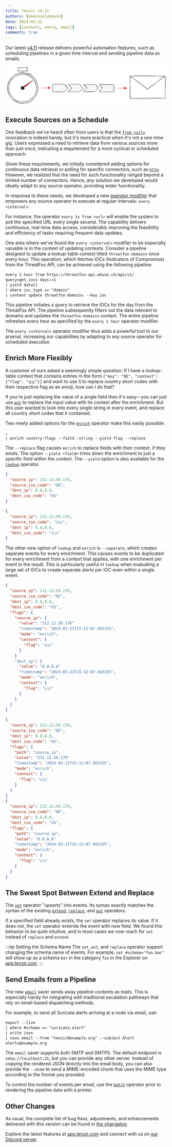```yaml
---
title: Tenzir v4.11
authors: [dominiklohmann]
date: 2024-03-21
tags: [contexts, every, email]
comments: true
---
```


Our latest [v4.11](https://github.com/tenzir/tenzir/releases/tag/v4.11.0)
release delivers powerful automation features, such as scheduling pipelines in a
given time interval and sending pipeline data as emails.

![Tenzir v4.11](tenzir-v4.11.excalidraw.svg)

<!-- truncate -->

## Execute Sources on a Schedule

One feedback we've heard often from users is that the
[`from <url>`](/connectors) invocation is indeed handy, but it's more practical
when it's not a one-time gig. Users expressed a need to retrieve data from
various sources more than just once, indicating a requirement for a more
cyclical or scheduled approach.

Given these requirements, we initially considered adding options for continuous
data retrieval or polling for specific connectors, such as
[`http`](/connectors/http). However, we realized that the need for such
functionality ranged beyond a limited number of connectors. Hence, any solution
we developed would ideally adapt to any source operator, providing wider
functionality.

In response to these needs, we developed a new [operator
modifier](/next/language/operator-modifiers) that empowers any source operator
to execute at regular intervals: `every <interval>`.

For instance, the operator `every 1s from <url>` will enable the system to poll
the specified URL every single second. The capability delivers continuous,
real-time data access, considerably improving the feasibility and efficiency of
tasks requiring frequent data updates.

One area where we've found the `every <interval>` modifier to be especially
valuable is in the context of updating contexts. Consider a pipeline designed to
update a lookup-table context titled `threatfox-domains` once every hour. This
operation, which fetches IOCs (Indicators of Compromise) from the ThreatFox API,
can be achieved using the following pipeline:

```
every 1 hour from https://threatfox-api.abuse.ch/api/v1/ query=get_iocs days:=1
| yield data[]
| where ioc_type == "domain"
| context update threatfox-domains --key ioc
```

This pipeline initiates a query to retrieve the IOCs for the day from the
ThreatFox API. The pipeline subsequently filters out the data relevant to
domains and updates the `threatfox-domains` context. The entire pipeline
refreshes every hour as specified by the `every 1 hour` operator modifier.

The `every <interval>` operator modifier thus adds a powerful tool to our
arsenal, increasing our capabilities by adapting to any source operator for
scheduled execution.

## Enrich More Flexibly

A customer of ours asked a seemingly simple question: If I have a lookup-table
context that contains entries in the form `{"key": "DE", "context": {"flag":
"🇩🇪"}}` and want to use it to replace country short codes with their respective
flag as an emoji, how can I do that?

If you're just replacing the value of a single field then it's easy—you can just
use [`put`](/operators/put) to replace the input value with its context after
the enrichment. But this user wanted to look into every single string in every
event, and replace all country short codes that it contained.

Two newly added options for the [`enrich`](/next/operators/enrich) operator make
this easily possible:

```
…
| enrich country-flags --field :string --yield flag --replace
```

The `--replace` flag causes `enrich` to replace fields with their context, if
they exists. The option `--yield <field>` trims down the enrichment to just a
specific field within the context. The `--yield` option is also available for
the [`lookup`](/operators/lookup) operator.

```json title="Before"
{
  "source_ip": 212.12.56.176,
  "source_iso_code": "DE",
  "dest_ip": 8.8.8.8,
  "dest_iso_code": "US"
}
```

```json title="After"
{
  "source_ip": 212.12.56.176,
  "source_iso_code": "🇩🇪",
  "dest_ip": 8.8.8.8,
  "dest_iso_code": "🇺🇸"
}
```

The other new option of `lookup` and `enrich` is `--separate`, which creates
separate events for every enrichment. This causes events to be duplicated for
every enrichment from a context that applies, with one enrichment per event in
the result. This is particularly useful in `lookup` when evaluating a large set
of IOCs to create separate alerts per IOC even within a single event.

```json title="Enriched as one event"
{
  "source_ip": 212.12.56.176,
  "source_iso_code": "DE",
  "dest_ip": 8.8.8.8,
  "dest_iso_code": "US",
  "flags": {
    "source_ip": {
      "value": "212.12.56.176"
      "timestamp": "2024-03-21T15:12:07.493155",
      "mode": "enrich",
      "context": {
        "flag": "🇩🇪"
      }
    }
    "dest_ip": {
      "value": "8.8.8.8"
      "timestamp": "2024-03-21T15:12:07.493155",
      "mode": "enrich",
      "context": {
        "flag": "🇺🇸"
      }
    }
  }
}
```

```json title="Enriched as separate events"
{
  "source_ip": 212.12.56.176,
  "source_iso_code": "DE",
  "dest_ip": 8.8.8.8,
  "dest_iso_code": "US",
  "flags": {
    "path": "source_ip",
    "value": "212.12.56.176"
    "timestamp": "2024-03-21T15:12:07.493155",
    "mode": "enrich",
    "context": {
      "flag": "🇩🇪"
    }
  }
}
{
  "source_ip": 212.12.56.176,
  "source_iso_code": "DE",
  "dest_ip": 8.8.8.8,
  "dest_iso_code": "US",
  "flags": {
    "path": "source_ip",
    "value": "8.8.8.8"
    "timestamp": "2024-03-21T15:12:07.493155",
    "mode": "enrich",
    "context": {
      "flag": "🇺🇸"
    }
  }
}
```

## The Sweet Spot Between Extend and Replace

The [`set`](/next/operators/set) operator "upserts" into events. Its syntax
exactly matches the syntax of the existing [`extend`](/next/operators/extend),
[`replace`](/next/operators/replace), and [`put`](/next/operators/put)
operators.

If a specified field already exists, the `set` operator replaces its value. If
it does not, the `set` operator extends the event with new field. We found this
behavior to be quite intuitive, and in most cases we now reach for `set` instead
of `replace` and `extend`.

:::tip Setting the Schema Name
The `set`, `put`, and `replace` operator support changing the schema name of
events. For example, `set #schema="foo.bar"` will show up as a schema `bar` in
the category `foo` in the Explorer on [app.tenzir.com](https://app.tenzir.com).
:::

## Send Emails from a Pipeline

The new [`email`](/next/connectors/email) saver sends away pipeline contents as
mails. This is especially handy for integrating with traditional escalation
pathways that rely on email-based dispatching methods.

For example, to send all Suricata alerts arriving at a node via email, use:

```
export --live
| where #schema == "suricata.alert"
| write json
| save email --from "tenzir@example.org" --subject Alert alerts@example.org
```

The `email` saver supports both SMTP and SMTPS. The default endpoint is
`smtp://localhost:25`, but you can provide any other server. Instead of copying
the rendered JSON directly into the email body, you can also provide the
`--mime` to send a MIME-encoded chunk that uses the MIME type according to the
format you provided.

To control the number of events per email, use the [`batch`](/operator/batch)
operator prior to rendering the pipeline data with a printer.

## Other Changes

As usual, the complete list of bug fixes, adjustments, and enhancements
delivered with this version can be found in [the changelog](/changelog#v4110).

Explore the latest features at [app.tenzir.com](https://app.tenzir.com) and
connect with us on [our Discord server](/discord).
